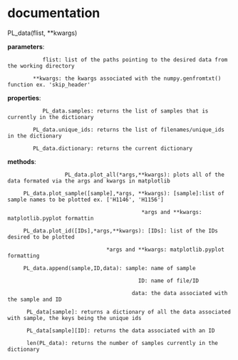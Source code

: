 # documentation


PL_data(flist, **kwargs)
 
**parameters**: 

               flist: list of the paths pointing to the desired data from the working directory

            **kwargs: the kwargs associated with the numpy.genfromtxt() function ex. 'skip_header'
            
**properties**: 

               PL_data.samples: returns the list of samples that is currently in the dictionary

            PL_data.unique_ids: returns the list of filenames/unique_ids in the dictionary
            
            PL_data.dictionary: returns the current dictionary
           
**methods**: 

                      PL_data.plot_all(*args,**kwargs): plots all of the data formated via the args and kwargs in matplotlib

         PL_data.plot_sample([sample],*args, **kwargs): [sample]:list of sample names to be plotted ex. ['H1146', 'H1156']
         
                                              *args and **kwargs: matplotlib.pyplot formattin
                                                         
         PL_data.plot_id([IDs],*args,**kwargs): [IDs]: list of the IDs desired to be plotted
         
                                   *args and **kwargs: matplotlib.pyplot formatting
                                                 
         PL_data.append(sample,ID,data): sample: name of sample
         
                                             ID: name of file/ID
                                             
                                           data: the data associated with the sample and ID
                                           
          PL_data[sample]: returns a dictionary of all the data associated with sample, the keys being the unique ids
          
          PL_data[sample][ID]: returns the data associated with an ID
          
          len(PL_data): returns the number of samples currently in the dictionary
          
          
         
   
       
         

